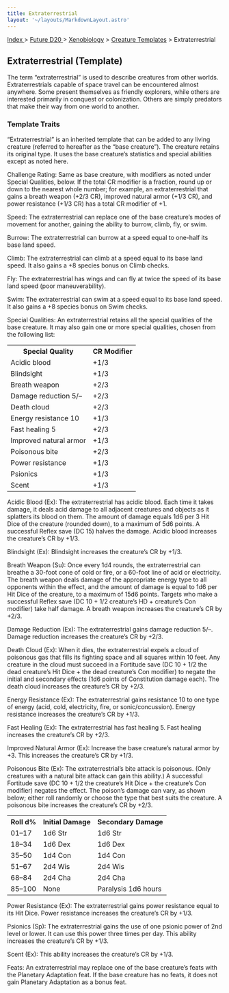 ```yaml
---
title: Extraterrestrial
layout: '~/layouts/MarkdownLayout.astro'
---
```


[ Index ](/) > [ Future D20 ](/future.d20.srd) > [Xenobiology](/future.d20.srd/xenobiology) > [Creature Templates](/future.d20.srd/xenobiology/creature.templates) > Extraterrestrial

## Extraterrestrial (Template)

The term “extraterrestrial” is used to describe creatures from other worlds.
Extraterrestrials capable of space travel can be encountered almost anywhere.
Some present themselves as friendly explorers, while others are interested
primarily in conquest or colonization. Others are simply predators that make
their way from one world to another.

### Template Traits

“Extraterrestrial” is an inherited template that can be added to any living
creature (referred to hereafter as the “base creature”). The creature retains
its original type. It uses the base creature’s statistics and special
abilities except as noted here.

Challenge Rating: Same as base creature, with modifiers as noted under Special
Qualities, below. If the total CR modifier is a fraction, round up or down to
the nearest whole number; for example, an extraterrestrial that gains a breath
weapon (+2/3 CR), improved natural armor (+1/3 CR), and power resistance (+1/3
CR) has a total CR modifier of +1.

Speed: The extraterrestrial can replace one of the base creature’s modes of
movement for another, gaining the ability to burrow, climb, fly, or swim.

Burrow: The extraterrestrial can burrow at a speed equal to one-half its base
land speed.

Climb: The extraterrestrial can climb at a speed equal to its base land speed.
It also gains a +8 species bonus on Climb checks.

Fly: The extraterrestrial has wings and can fly at twice the speed of its base
land speed (poor maneuverability).

Swim: The extraterrestrial can swim at a speed equal to its base land speed.
It also gains a +8 species bonus on Swim checks.

Special Qualities: An extraterrestrial retains all the special qualities of
the base creature. It may also gain one or more special qualities, chosen from
the following list:


<table> <tr><th>Special Quality</th><th>CR Modifier</th></tr> <tr><td>Acidic blood</td><td>+1/3</td></tr> <tr class="shaded"><td>Blindsight</td><td>+1/3</td></tr> <tr><td>Breath weapon</td><td>+2/3</td></tr> <tr class="shaded"><td>Damage reduction 5/–</td><td>+2/3</td></tr> <tr><td>Death cloud</td><td>+2/3</td></tr> <tr class="shaded"><td>Energy resistance 10</td><td>+1/3</td></tr> <tr><td>Fast healing 5</td><td>+2/3</td></tr> <tr class="shaded"><td>Improved natural armor</td><td>+1/3</td></tr> <tr><td>Poisonous bite</td><td>+2/3</td></tr> <tr class="shaded"><td>Power resistance</td><td>+1/3</td></tr> <tr><td>Psionics</td><td>+1/3</td></tr> <tr class="shaded"><td>Scent</td><td>+1/3</td></tr> </table>



Acidic Blood (Ex): The extraterrestrial has acidic blood. Each time it takes
damage, it deals acid damage to all adjacent creatures and objects as it
splatters its blood on them. The amount of damage equals 1d6 per 3 Hit Dice of
the creature (rounded down), to a maximum of 5d6 points. A successful Reflex
save (DC 15) halves the damage. Acidic blood increases the creature’s CR by
+1/3.

Blindsight (Ex): Blindsight increases the creature’s CR by +1/3.

Breath Weapon (Su): Once every 1d4 rounds, the extraterrestrial can breathe a
30-foot cone of cold or fire, or a 60-foot line of acid or electricity. The
breath weapon deals damage of the appropriate energy type to all opponents
within the effect, and the amount of damage is equal to 1d6 per Hit Dice of
the creature, to a maximum of 15d6 points. Targets who make a successful
Reflex save (DC 10 + 1/2 creature’s HD + creature’s Con modifier) take half
damage. A breath weapon increases the creature’s CR by +2/3.

Damage Reduction (Ex): The extraterrestrial gains damage reduction 5/–. Damage
reduction increases the creature’s CR by +2/3.

Death Cloud (Ex): When it dies, the extraterrestrial expels a cloud of
poisonous gas that fills its fighting space and all squares within 10 feet.
Any creature in the cloud must succeed in a Fortitude save (DC 10 + 1/2 the
dead creature’s Hit Dice + the dead creature’s Con modifier) to negate the
initial and secondary effects (1d6 points of Constitution damage each). The
death cloud increases the creature’s CR by +2/3.

Energy Resistance (Ex): The extraterrestrial gains resistance 10 to one type
of energy (acid, cold, electricity, fire, or sonic/concussion). Energy
resistance increases the creature’s CR by +1/3.

Fast Healing (Ex): The extraterrestrial has fast healing 5. Fast healing
increases the creature’s CR by +2/3.

Improved Natural Armor (Ex): Increase the base creature’s natural armor by +3.
This increases the creature’s CR by +1/3.

Poisonous Bite (Ex): The extraterrestrial’s bite attack is poisonous. (Only
creatures with a natural bite attack can gain this ability.) A successful
Fortitude save (DC 10 + 1/2 the creature’s Hit Dice + the creature’s Con
modifier) negates the effect. The poison’s damage can vary, as shown below;
either roll randomly or choose the type that best suits the creature. A
poisonous bite increases the creature’s CR by +2/3.


<table> <tr><th>Roll d%</th><th>Initial Damage</th><th>Secondary Damage</th></tr> <tr><td>01–17</td><td>1d6 Str</td><td>1d6 Str</td></tr> <tr class="shaded"><td>18–34</td><td>1d6 Dex</td><td>1d6 Dex</td></tr> <tr><td>35–50</td><td>1d4 Con</td><td>1d4 Con</td></tr> <tr class="shaded"><td>51–67</td><td>2d4 Wis</td><td>2d4 Wis</td></tr> <tr><td>68–84</td><td>2d4 Cha</td><td>2d4 Cha</td></tr> <tr class="shaded"><td>85–100</td><td>None</td><td>Paralysis 1d6 hours</td></tr> </table>



Power Resistance (Ex): The extraterrestrial gains power resistance equal to
its Hit Dice. Power resistance increases the creature’s CR by +1/3.

Psionics (Sp): The extraterrestrial gains the use of one psionic power of 2nd
level or lower. It can use this power three times per day. This ability
increases the creature’s CR by +1/3.

Scent (Ex): This ability increases the creature’s CR by +1/3.

Feats: An extraterrestrial may replace one of the base creature’s feats with
the Planetary Adaptation feat. If the base creature has no feats, it does not
gain Planetary Adaptation as a bonus feat.

